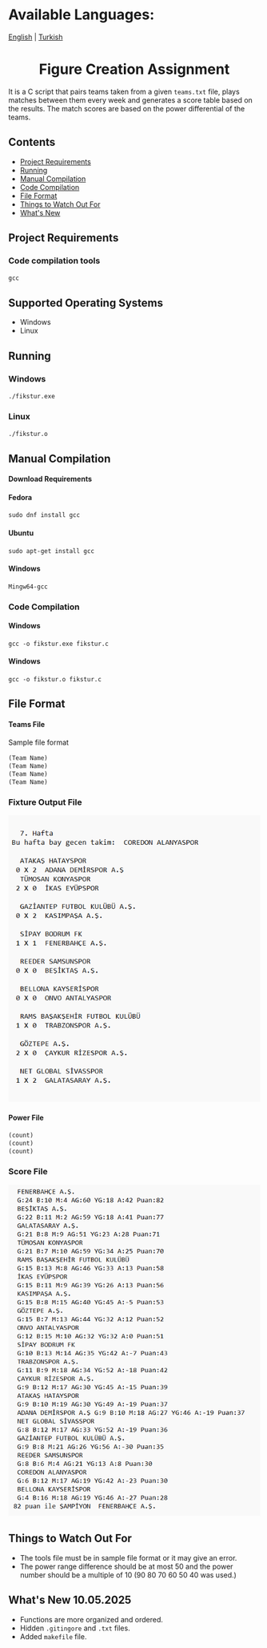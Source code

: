 # Available Languages: 
[English](ReadMe.eng.md) | [Turkish](ReadMe.md)

# <center>Figure Creation Assignment</center>

It is a C script that pairs teams taken from a given `teams.txt` file, plays matches between them every week and generates a score table based on the results. The match scores are based on the power differential of the teams.


## Contents
- [Project Requirements](#project-requirements)  
- [Running](#running)  
- [Manual Compilation](#manual-compilation)  
- [Code Compilation](#code-compilation)  
- [File Format](#file-format)  
- [Things to Watch Out For](#things-to-watch-out-for)  
- [What's New](#whats-new-10052025)


## Project Requirements

### Code compilation tools

```
gcc
```

## Supported Operating Systems

- Windows
- Linux

## Running

### Windows

```
./fikstur.exe
```

### Linux

```
./fikstur.o
```

## Manual Compilation

#### Download Requirements

#### Fedora

```
sudo dnf install gcc
```

#### Ubuntu

```
sudo apt-get install gcc
```

#### Windows

```
Mingw64-gcc
```

### Code Compilation

#### Windows
```
gcc -o fikstur.exe fikstur.c
```

#### Windows
```
gcc -o fikstur.o fikstur.c
```

## File Format

#### Teams File

Sample file format

```
(Team Name)
(Team Name)
(Team Name)
(Team Name)
```

### Fixture Output File

![Fixtures sample output](fikstur.png)

#### Power File
```
(count)
(count)
(count)
```

### Score File

![Points sample output](puanlar.png)

## Things to Watch Out For

- The tools file must be in sample file format or it may give an error.
- The power range difference should be at most 50 and the power number should be a multiple of 10 (90 80 70 60 50 40 was used.)
  
## What's New 10.05.2025
- Functions are more organized and ordered.
- Hidden `.gitingore` and `.txt` files.
- Added `makefile` file.